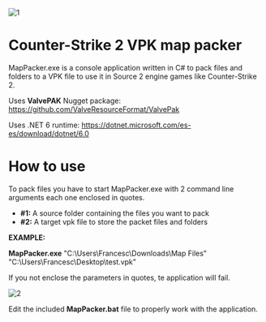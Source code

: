 ![1](https://github.com/fpaezf/cs2-vpk-map-packer/assets/28062918/9ff03d8c-bea0-4f12-99b7-2a04a08a8e53)

# Counter-Strike 2 VPK map packer
MapPacker.exe is a console application written in C# to pack files and folders to a VPK file to use it in Source 2 engine games like Counter-Strike 2.

Uses **ValvePAK** Nugget package: https://github.com/ValveResourceFormat/ValvePak

Uses .NET 6 runtime: https://dotnet.microsoft.com/es-es/download/dotnet/6.0

# How to use
To pack files you have to start MapPacker.exe with 2 command line arguments each one enclosed in quotes.
- **#1:** A source folder containing the files you want to pack
- **#2:** A target vpk file to store the packet files and folders


**EXAMPLE:**

**MapPacker.exe** "C:\Users\Francesc\Downloads\Map Files" "C:\Users\Francesc\Desktop\test.vpk"

If you not enclose the parameters in quotes, te application will fail.

![2](https://github.com/fpaezf/cs2-vpk-map-packer/assets/28062918/6dd12229-bb4f-41a8-a12d-cd50edc4fe84)

Edit the included **MapPacker.bat** file to properly work with the application.

